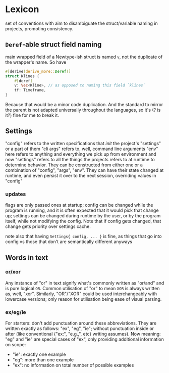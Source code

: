# Lexicon
set of conventions with aim to disambiguate the struct/variable naming in projects, promoting consistency.


## `Deref`-able struct field naming
main wrapped field of a Newtype-ish struct is named `v`, not the duplicate of the wrapper's name. So have
```rs
#[derive(derive_more::Deref)]
struct Klines {
	#[deref]
	v: Vec<Kline>, // as opposed to naming this field `klines`
	tf: Timeframe,
}
```
Because that would be a minor code duplication. And the standard to mirror the parent is not adapted universally throughout the languages, so it's (? is it?) fine for me to break it.

## Settings
"config" refers to the written specifications that _init_ the project's "settings" or a part of them
"cli args" refers to, well, command line arguments
"env" here refers to anything and everything we pick up from environment
and now "settings" refers to all the things the projects refers to at runtime to determine behavior. They can be constructed from either one or a combination of "config", "args", "env". They can have their state changed at runtime, and even persist it over to the next session, overriding values in "config"

### updates
flags are only passed ones at startup; config can be changed while the program is running, and it is often expected that it would pick that change up; settings can be changed during runtime by the user, or by the program itself, while not modifying the config. Note that if config gets changed, that change gets priority over settings cache.

note also that having `Settings{ config, ... }` is fine, as things that go into config vs those that don't are semantically different anyways

## Words in text
### or/xor
Any instance of "or" in text signify what's commonly written as "or/and" and is pure logical `OR`. Common utilisation of "or" to mean `XOR` is always written as, well, "xor".
Similarly, "OR"/"XOR" could be used interchangeably with lowercase versions; only reason for utilisation being ease of visual parsing.

### ex/eg/ie
For starters: don't add punctuation around these abbreviations. They are written exactly as follows: "ex", "eg", "ie"; without punctuation inside or after (like conventional {"ex:", "e.g.,", etc} writing assumes).
Now meaning: "eg" and "ie" are special cases of "ex", only providing additional information on scope:
- "ie": exactly one example
- "eg": more than one example
- "ex": no information on total number of possible examples
